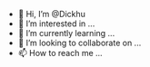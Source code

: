 - 👋 Hi, I’m @Dickhu
- 👀 I’m interested in ...
- 🌱 I’m currently learning ...
- 💞️ I’m looking to collaborate on ...
- 📫 How to reach me ...

<!---
Dickhu/Dickhu is a ✨ special ✨ repository because its `README.md` (this file) appears on your GitHub profile.
You can click the Preview link to take a look at your changes.
--->

